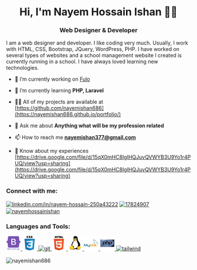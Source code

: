 <h1 align="center">Hi, I'm Nayem Hossain Ishan ✋🏻</h1>
<h3 align="center">Web Designer & Developer</h3>
<p align="left">I am a web designer and developer. I like coding very much. Usually, I work with HTML, CSS, Bootstrap, JQuery, WordPress, PHP. I have worked on several types of websites and a school management website I created is currently running in a school. I have always loved learning new technologies.</p>

- 🔭 I’m currently working on [Fulo](https://nayemishan686.github.io/Pulo/)

- 🌱 I’m currently learning **PHP, Laravel**

- 👨‍💻 All of my projects are available at [https://github.com/nayemishan686](https://nayemishan686.github.io/portfolio/)

- 💬 Ask me about **Anything what will be my profession related**

- 📫 How to reach me **nayemishan377@gmail.com**

- 📄 Know about my experiences [https://drive.google.com/file/d/15qX0mHC8lgIHQJuvQVWYB3U9Yo1r4PUQ/view?usp=sharing](https://drive.google.com/file/d/15qX0mHC8lgIHQJuvQVWYB3U9Yo1r4PUQ/view?usp=sharing)

<h3 align="left">Connect with me:</h3>
<p align="left">
<a href="https://linkedin.com/in/linkedin.com/in/nayem-hossain-250a43222" target="blank"><img align="center" src="https://raw.githubusercontent.com/rahuldkjain/github-profile-readme-generator/master/src/images/icons/Social/linked-in-alt.svg" alt="linkedin.com/in/nayem-hossain-250a43222" height="30" width="40" /></a>
<a href="https://stackoverflow.com/users/17824907" target="blank"><img align="center" src="https://raw.githubusercontent.com/rahuldkjain/github-profile-readme-generator/master/src/images/icons/Social/stack-overflow.svg" alt="17824907" height="30" width="40" /></a>
<a href="https://fb.com/nayemhossainishan" target="blank"><img align="center" src="https://raw.githubusercontent.com/rahuldkjain/github-profile-readme-generator/master/src/images/icons/Social/facebook.svg" alt="nayemhossainishan" height="30" width="40" /></a>
</p>

<h3 align="left">Languages and Tools:</h3>
<p align="left"> <a href="https://getbootstrap.com" target="_blank" rel="noreferrer"> <img src="https://raw.githubusercontent.com/devicons/devicon/master/icons/bootstrap/bootstrap-plain-wordmark.svg" alt="bootstrap" width="40" height="40"/> </a> <a href="https://www.w3schools.com/css/" target="_blank" rel="noreferrer"> <img src="https://raw.githubusercontent.com/devicons/devicon/master/icons/css3/css3-original-wordmark.svg" alt="css3" width="40" height="40"/> </a> <a href="https://git-scm.com/" target="_blank" rel="noreferrer"> <img src="https://www.vectorlogo.zone/logos/git-scm/git-scm-icon.svg" alt="git" width="40" height="40"/> </a> <a href="https://www.w3.org/html/" target="_blank" rel="noreferrer"> <img src="https://raw.githubusercontent.com/devicons/devicon/master/icons/html5/html5-original-wordmark.svg" alt="html5" width="40" height="40"/> </a> <a href="https://www.linux.org/" target="_blank" rel="noreferrer"> <img src="https://raw.githubusercontent.com/devicons/devicon/master/icons/linux/linux-original.svg" alt="linux" width="40" height="40"/> </a> <a href="https://www.mysql.com/" target="_blank" rel="noreferrer"> <img src="https://raw.githubusercontent.com/devicons/devicon/master/icons/mysql/mysql-original-wordmark.svg" alt="mysql" width="40" height="40"/> </a> <a href="https://www.php.net" target="_blank" rel="noreferrer"> <img src="https://raw.githubusercontent.com/devicons/devicon/master/icons/php/php-original.svg" alt="php" width="40" height="40"/> </a> <a href="https://tailwindcss.com/" target="_blank" rel="noreferrer"> <img src="https://www.vectorlogo.zone/logos/tailwindcss/tailwindcss-icon.svg" alt="tailwind" width="40" height="40"/> </a> </p>

<p><img align="center" src="https://github-readme-stats.vercel.app/api/top-langs?username=nayemishan686&show_icons=true&locale=en&layout=compact" alt="nayemishan686" /></p>
